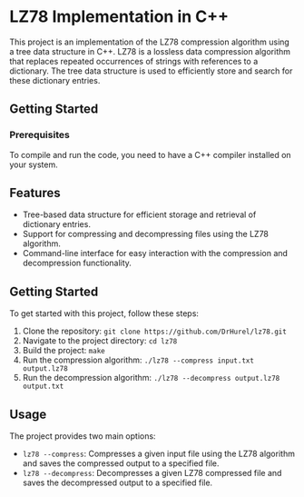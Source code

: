 # LZ78 Implementation in C++

This project is an implementation of the LZ78 compression algorithm using a tree data structure in C++. LZ78 is a lossless data compression algorithm that replaces repeated occurrences of strings with references to a dictionary. The tree data structure is used to efficiently store and search for these dictionary entries.

## Getting Started

### Prerequisites

To compile and run the code, you need to have a C++ compiler installed on your system.

## Features

- Tree-based data structure for efficient storage and retrieval of dictionary entries.
- Support for compressing and decompressing files using the LZ78 algorithm.
- Command-line interface for easy interaction with the compression and decompression functionality.

## Getting Started

To get started with this project, follow these steps:

1. Clone the repository: `git clone https://github.com/DrHurel/lz78.git`
2. Navigate to the project directory: `cd lz78`
3. Build the project: `make`
4. Run the compression algorithm: `./lz78 --compress input.txt output.lz78`
5. Run the decompression algorithm: `./lz78 --decompress output.lz78 output.txt`

## Usage

The project provides two main options:

- `lz78 --compress`: Compresses a given input file using the LZ78 algorithm and saves the compressed output to a specified file.
- `lz78 --decompress`: Decompresses a given LZ78 compressed file and saves the decompressed output to a specified file.

